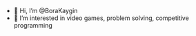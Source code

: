 - 👋 Hi, I’m @BoraKaygin
- 👀 I’m interested in video games, problem solving, competitive programming
